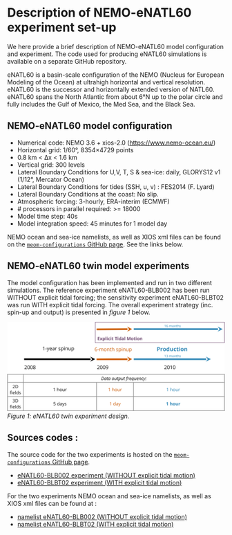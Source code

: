 # Description of NEMO-eNATL60  experiment set-up 

We here provide a brief description of NEMO-eNATL60 model configuration and experiment. The code used for producing eNATL60 simulations is available on a separate GitHub repository.

eNATL60 is a basin-scale configuration of the NEMO (Nucleus for European Modeling of the Ocean) at ultrahigh horizontal and vertical resolution. eNATL60 is the successor and horizontally extended version of NATL60. eNATL60 spans the North Atlantic from about 6°N up to the polar circle and fully includes the Gulf of Mexico, the Med Sea, and the Black Sea.

## NEMO-eNATL60 model configuration 

- Numerical code: NEMO 3.6 + xios-2.0 (https://www.nemo-ocean.eu/)
- Horizontal grid: 1/60°, 8354×4729 points
- 0.8 km < Δx < 1.6 km
- Vertical grid: 300 levels
- Lateral Boundary Conditions for U,V, T, S & sea-ice: daily, GLORYS12 v1 (1/12°, Mercator Ocean)
- Lateral Boundary Conditions for tides (SSH, u, v) : FES2014 (F. Lyard)
- Lateral Boundary Conditions at the coast: No slip.
- Atmospheric forcing: 3-hourly, ERA-interim (ECMWF)
- \# processors in parallel required: >= 18000
- Model time step: 40s
- Model integration speed: 45 minutes for 1 model day

<!--
![plot](https://github.com/ocean-next/eNATL60/blob/master/figs/eNATL60_domain.png)
*Figure 1: horizontal extent of the eNATL60 domain illustrated by a snapshot of surface current speed.*
-->

NEMO ocean and sea-ice namelists, as well as XIOS xml files can be found on the [`meom-configurations` GitHub page](https://github.com/meom-configurations). See the links below. 


## NEMO-eNATL60 twin model experiments
The model configuration has been implemented and run in two different simulations. The reference experiment eNATL60-BLB002 has been run WITHOUT explicit tidal forcing; the sensitivity experiment eNATL60-BLBT02 was run WITH explicit tidal forcing. The overall experiment strategy (inc. spin-up and output) is presented in *figure 1* below. 

![plot](https://github.com/ocean-next/eNATL60/blob/master/figs/eNATL60_twin_exp.svg)
*Figure 1: eNATL60 twin experiment design.*


## Sources codes : 

The source code for the two experiments is hosted on the [`meom-configurations` GitHub page](https://github.com/meom-configurations).

 - [eNATL60-BLB002 experiment (WITHOUT explicit tidal motion)](https://github.com/meom-configurations/eNATL60-BLB002)
 - [eNATL60-BLBT02 experiment (WITH explicit tidal motion)](https://github.com/meom-configurations/eNATL60-BLBT02)


For the two experiments NEMO ocean and sea-ice namelists, as well as XIOS xml files can be found at : 

 - [namelist eNATL60-BLB002 (WITHOUT explicit tidal motion)](https://github.com/meom-configurations/eNATL60-BLB002/tree/master/namelists_xml)
 - [namelist eNATL60-BLBT02 (WITH explicit tidal motion)](https://github.com/meom-configurations/eNATL60-BLBT02/tree/master/namelists_xml)



